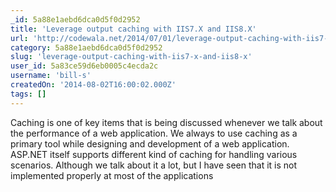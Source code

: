 ```yaml
---
_id: 5a88e1aebd6dca0d5f0d2952
title: 'Leverage output caching with IIS7.X and IIS8.X'
url: 'http://codewala.net/2014/07/01/leverage-output-caching-with-iis7-x-and-iis8-x/'
category: 5a88e1aebd6dca0d5f0d2952
slug: 'leverage-output-caching-with-iis7-x-and-iis8-x'
user_id: 5a83ce59d6eb0005c4ecda2c
username: 'bill-s'
createdOn: '2014-08-02T16:00:02.000Z'
tags: []
---
```


Caching is one of key items that is being discussed whenever we talk about the performance of a web application. We always to use caching as a primary tool while designing and development of a web application. ASP.NET itself supports different kind of caching for handling various scenarios. Although we talk about it a lot, but I have seen that it is not implemented properly at most of the applications
